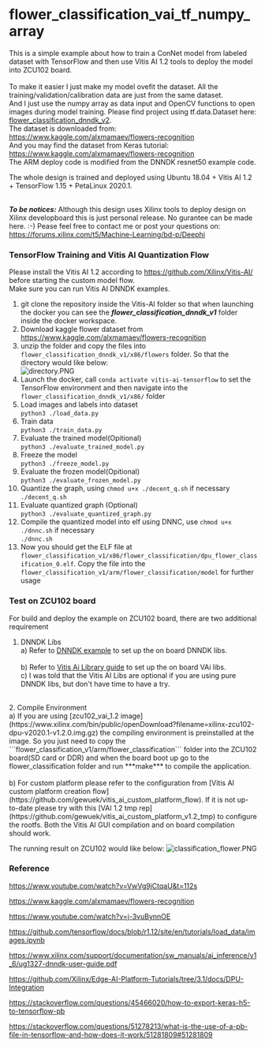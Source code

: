 # flower_classification_vai_tf_numpy_array
This is a simple example about how to train a ConNet model from labeled dataset with TensorFlow and then use Vitis AI 1.2 tools to deploy the model into ZCU102 board. <br /><br />
To make it easier I just make my model ovefit the dataset. All the training/validation/calibration data are just from the same dataset. <br /> 
And I just use the numpy array as data input and OpenCV functions to open images during model training. Please find project using tf.data.Dataset here: [flower_classification_dnndk_v2](https://github.com/gewuek/flower_classification_dnndk_v2).<br />
The dataset is downloaded from: https://www.kaggle.com/alxmamaev/flowers-recognition <br />
And you may find the dataset from Keras tutorial: https://www.kaggle.com/alxmamaev/flowers-recognition <br />
The ARM deploy code is modified from the DNNDK resnet50 example code. <br />

The whole design is trained and deployed using Ubuntu 18.04 + Vitis AI 1.2 + TensorFlow 1.15 + PetaLinux 2020.1. <br />
<br />

***To be notices:*** Although this design uses Xilinx tools to deploy design on Xilinx developboard this is just personal release. No gurantee can be made here. :-) Pease feel free to contact me or post your questions on:  <br />
https://forums.xilinx.com/t5/Machine-Learning/bd-p/Deephi <br />


### TensorFlow Training and Vitis AI Quantization Flow<br />
Please install the Vitis AI 1.2 according to https://github.com/Xilinx/Vitis-AI/ before starting the custom model flow.<br />
Make sure you can run Vitis AI DNNDK examples.<br />

1. git clone the repository inside the Vitis-AI folder so that when launching the docker you can see the ***flower_classification_dnndk_v1*** folder inside the docker workspace.<br />
2. Download kaggle flower dataset from https://www.kaggle.com/alxmamaev/flowers-recognition <br />
3. unzip the folder and copy the files into ```flower_classification_dnndk_v1/x86/flowers``` folder. So that the directory would like below: <br />
![directory.PNG](/pic_for_readme/directory.PNG) <br />
4. Launch the docker, call ```conda activate vitis-ai-tensorflow``` to set the TensorFlow environment  and then navigate into the ```flower_classification_dnndk_v1/x86/``` folder <br />
5. Load images and labels into dataset <br />
```python3 ./load_data.py``` <br />
6. Train data <br />
```python3 ./train_data.py``` <br />
7. Evaluate the trained model(Opitional) <br />
```python3 ./evaluate_trained_model.py``` <br />
8. Freeze the model <br />
```python3 ./freeze_model.py``` <br />
9. Evaluate the frozen model(Opitional) <br />
```python3 ./evaluate_frozen_model.py``` <br />
10. Quantize the graph, using ```chmod u+x ./decent_q.sh``` if necessary <br />
```./decent_q.sh``` <br />
11. Evaluate quantized graph (Optional) <br />
```python3 ./evaluate_quantized_graph.py``` <br />
12. Compile the quantized model into elf using DNNC, use ```chmod u+x ./dnnc.sh``` if necessary <br />
```./dnnc.sh``` <br />
13. Now you should get the ELF file at ```flower_classification_v1/x86/flower_classification/dpu_flower_classification_0.elf```. Copy the file into the ```flower_classification_v1/arm/flower_classification/model``` for further usage <br />

### Test on ZCU102 board
For build and deploy the example on ZCU102 board, there are two additional requirement <br />
1. DNNDK Libs <br />
a) Refer to [DNNDK example](https://github.com/Xilinx/Vitis-AI/tree/v1.2/mpsoc) to set up the on board DNNDK libs. <br /><br />
b) Refer to [Vitis Ai Library guide](https://github.com/Xilinx/Vitis-AI/tree/v1.2/Vitis-AI-Library) to set up the on board VAi libs. <br />
c) I was told that the Vitis AI Libs are optional if you are using pure DNNDK libs, but don't have time to have a try.<br />
<br />
2. Compile Environment <br />
a) If you are using [zcu102_vai_1.2 image](https://www.xilinx.com/bin/public/openDownload?filename=xilinx-zcu102-dpu-v2020.1-v1.2.0.img.gz) the compiling environment is preinstalled at the image. So you just need to copy the ```flower_classification_v1/arm/flower_classification``` folder into the ZCU102 board(SD card or DDR) and when the board boot up go to the flower_classification folder and run ***make*** to compile the application. <br /><br />
b) For custom platform please refer to the configuration from [Vitis AI custom platform creation flow](https://github.com/gewuek/vitis_ai_custom_platform_flow). If it is not up-to-date please try with this [VAI 1.2 tmp rep](https://github.com/gewuek/vitis_ai_custom_platform_v1.2_tmp) to configure the rootfs. Both the Vitis AI GUI compilation and on board compilation should work. <br />

The running result on ZCU102 would like below:
![classification_flower.PNG](/pic_for_readme/classification_flower.PNG)

### Reference

https://www.youtube.com/watch?v=VwVg9jCtqaU&t=112s

https://www.kaggle.com/alxmamaev/flowers-recognition

https://www.youtube.com/watch?v=j-3vuBynnOE

https://github.com/tensorflow/docs/blob/r1.12/site/en/tutorials/load_data/images.ipynb

https://www.xilinx.com/support/documentation/sw_manuals/ai_inference/v1_6/ug1327-dnndk-user-guide.pdf

https://github.com/Xilinx/Edge-AI-Platform-Tutorials/tree/3.1/docs/DPU-Integration

https://stackoverflow.com/questions/45466020/how-to-export-keras-h5-to-tensorflow-pb

https://stackoverflow.com/questions/51278213/what-is-the-use-of-a-pb-file-in-tensorflow-and-how-does-it-work/51281809#51281809
